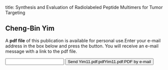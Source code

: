title: Synthesis and Evaluation of Radiolabeled Peptide Multimers for Tumor Targeting

## Cheng-Bin Yim
A <b>pdf file</b> of this publication is available for personal use.Enter your e-mail address in the box below and press the button. You will receive an e-mail message with a link to the pdf file.
<form action="sender.php">  <input type="text" name="email">  <input type="submit" value="Send Yim11.pdf:pdfYim11.pdf:PDF by e-mail"></form>